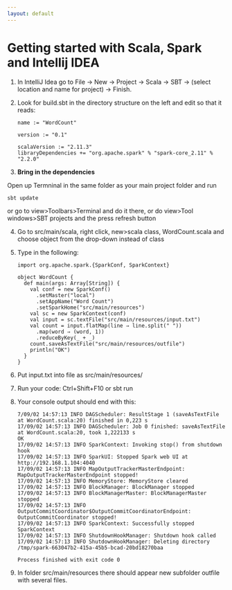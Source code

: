 ```yaml
---
layout: default
---
```



# Getting started with Scala, Spark and Intellij IDEA

1. In IntelliJ Idea go to File -> New -> Project -> Scala -> SBT -> (select location and name for project) -> Finish.

2. Look for build.sbt in the directory structure on the left and edit so that it reads:

	````
	name := "WordCount"

	version := "0.1"

	scalaVersion := "2.11.3"
	libraryDependencies += "org.apache.spark" % "spark-core_2.11" % "2.2.0"
	````

3. **Bring in the dependencies**

Open up Termninal in the same folder as your main project folder and run 

```
sbt update
```

or go to view>Toolbars>Terminal and do it there, or do view>Tool windows>SBT projects and the press refresh button

4. Go to src/main/scala, right click, new>scala class, WordCount.scala and choose object from the drop-down instead of class

5. Type in the following:

	````
	import org.apache.spark.{SparkConf, SparkContext}

	object WordCount {
	  def main(args: Array[String]) {
	    val conf = new SparkConf()
	      .setMaster("local")
	      .setAppName("Word Count")
	      .setSparkHome("src/main/resources")
	    val sc = new SparkContext(conf)
	    val input = sc.textFile("src/main/resources/input.txt")
	    val count = input.flatMap(line ⇒ line.split(" "))
	      .map(word ⇒ (word, 1))
	      .reduceByKey(_ + _)
	    count.saveAsTextFile("src/main/resources/outfile")
	    println("OK")
	  }
	}

	````

6. Put input.txt into file as src/main/resources/

7. Run your code: Ctrl+Shift+F10 or sbt run

8. Your console output should end with this:

	````
	7/09/02 14:57:13 INFO DAGScheduler: ResultStage 1 (saveAsTextFile at WordCount.scala:20) finished in 0,223 s
	17/09/02 14:57:13 INFO DAGScheduler: Job 0 finished: saveAsTextFile at WordCount.scala:20, took 1,222133 s
	OK
	17/09/02 14:57:13 INFO SparkContext: Invoking stop() from shutdown hook
	17/09/02 14:57:13 INFO SparkUI: Stopped Spark web UI at http://192.168.1.104:4040
	17/09/02 14:57:13 INFO MapOutputTrackerMasterEndpoint: MapOutputTrackerMasterEndpoint stopped!
	17/09/02 14:57:13 INFO MemoryStore: MemoryStore cleared
	17/09/02 14:57:13 INFO BlockManager: BlockManager stopped
	17/09/02 14:57:13 INFO BlockManagerMaster: BlockManagerMaster stopped
	17/09/02 14:57:13 INFO OutputCommitCoordinator$OutputCommitCoordinatorEndpoint: OutputCommitCoordinator stopped!
	17/09/02 14:57:13 INFO SparkContext: Successfully stopped SparkContext
	17/09/02 14:57:13 INFO ShutdownHookManager: Shutdown hook called
	17/09/02 14:57:13 INFO ShutdownHookManager: Deleting directory /tmp/spark-663047b2-415a-45b5-bcad-20bd18270baa

	Process finished with exit code 0
	````
9. In folder src/main/resources there should appear new subfolder outfile with several files.


